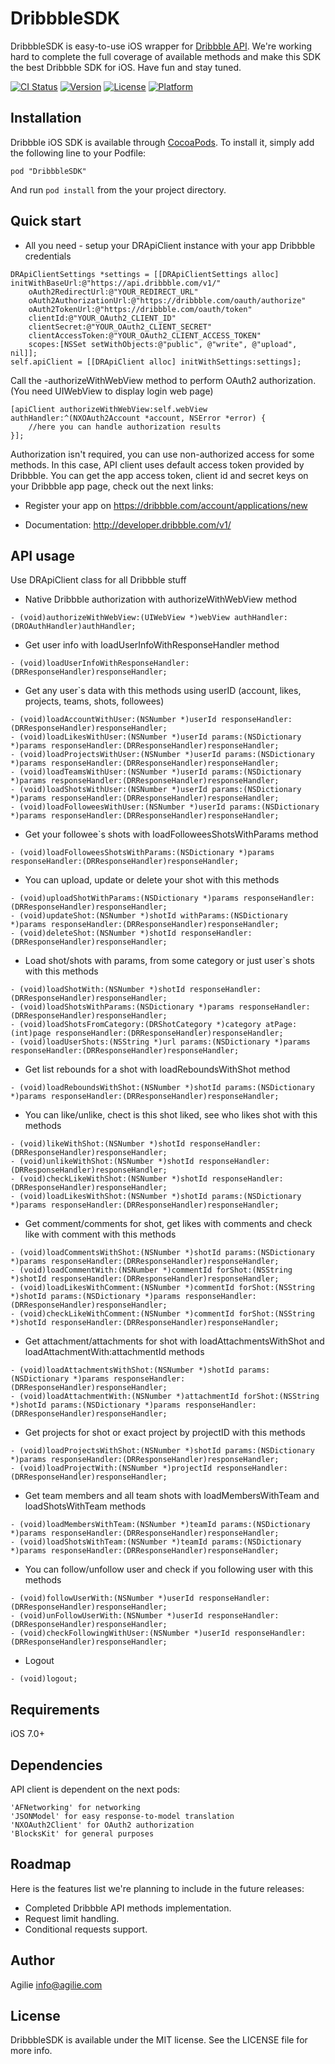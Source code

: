 # DribbbleSDK

DribbbleSDK is easy-to-use iOS wrapper for [Dribbble API](http://developer.dribbble.com/). We're working hard to complete the full coverage of available methods and make this SDK the best Dribbble SDK for iOS. Have fun and stay tuned.


[![CI Status](http://img.shields.io/travis/agilie/dribbble-ios-sdk.svg?style=flat)](https://travis-ci.org/agilie/dribbble-ios-sdk)
[![Version](https://img.shields.io/cocoapods/v/dribbble-ios-sdk.svg?style=flat)](https://cocoadocs.org/docsets/dribbble-ios-sdk)
[![License](https://img.shields.io/cocoapods/l/dribbble-ios-sdk.svg?style=flat)](https://cocoadocs.org/docsets/dribbble-ios-sdk)
[![Platform](https://img.shields.io/cocoapods/p/dribbble-ios-sdk.svg?style=flat)](https://cocoadocs.org/docsets/dribbble-ios-sdk)

## Installation

Dribbble iOS SDK is available through [CocoaPods](http://cocoapods.org). To install
it, simply add the following line to your Podfile:

    pod "DribbbleSDK"

Аnd run `pod install` from the your project directory.

## Quick start

- All you need - setup your DRApiClient instance with your app Dribbble credentials
```obj-c
DRApiClientSettings *settings = [[DRApiClientSettings alloc] initWithBaseUrl:@"https://api.dribbble.com/v1/"
    oAuth2RedirectUrl:@"YOUR_REDIRECT_URL"
    oAuth2AuthorizationUrl:@"https://dribbble.com/oauth/authorize"
    oAuth2TokenUrl:@"https://dribbble.com/oauth/token"
    clientId:@"YOUR_OAuth2_CLIENT_ID"
    clientSecret:@"YOUR_OAuth2_CLIENT_SECRET"
    clientAccessToken:@"YOUR_OAuth2_CLIENT_ACCESS_TOKEN"
    scopes:[NSSet setWithObjects:@"public", @"write", @"upload", nil]];
self.apiClient = [[DRApiClient alloc] initWithSettings:settings];
```
Call the -authorizeWithWebView method to perform OAuth2 authorization. (You need UIWebView to display login web page)
```obj-c
[apiClient authorizeWithWebView:self.webView authHandler:^(NXOAuth2Account *account, NSError *error) {
    //here you can handle authorization results
}];
```

Authorization isn't required, you can use non-authorized access for some methods. In this case, API client uses default access token provided by Dribbble. You can get the app access token, client id and secret keys on your Dribbble app page, check out the next links: 

- Register your app on https://dribbble.com/account/applications/new

- Documentation: http://developer.dribbble.com/v1/

## API usage

Use DRApiClient class for all Dribbble stuff

- Native Dribbble authorization with authorizeWithWebView method
```obj-c
- (void)authorizeWithWebView:(UIWebView *)webView authHandler:(DROAuthHandler)authHandler;
```

- Get user info with loadUserInfoWithResponseHandler method
```obj-c
- (void)loadUserInfoWithResponseHandler:(DRResponseHandler)responseHandler;
```

- Get any user`s data with this methods using userID (account, likes, projects, teams, shots, followees)
```obj-c
- (void)loadAccountWithUser:(NSNumber *)userId responseHandler:(DRResponseHandler)responseHandler;
- (void)loadLikesWithUser:(NSNumber *)userId params:(NSDictionary *)params responseHandler:(DRResponseHandler)responseHandler;
- (void)loadProjectsWithUser:(NSNumber *)userId params:(NSDictionary *)params responseHandler:(DRResponseHandler)responseHandler;
- (void)loadTeamsWithUser:(NSNumber *)userId params:(NSDictionary *)params responseHandler:(DRResponseHandler)responseHandler;
- (void)loadShotsWithUser:(NSNumber *)userId params:(NSDictionary *)params responseHandler:(DRResponseHandler)responseHandler;
- (void)loadFolloweesWithUser:(NSNumber *)userId params:(NSDictionary *)params responseHandler:(DRResponseHandler)responseHandler;
```

- Get your followee`s shots with loadFolloweesShotsWithParams method
```obj-c
- (void)loadFolloweesShotsWithParams:(NSDictionary *)params responseHandler:(DRResponseHandler)responseHandler;
```

- You can upload, update or delete your shot with this methods
```obj-c
- (void)uploadShotWithParams:(NSDictionary *)params responseHandler:(DRResponseHandler)responseHandler;
- (void)updateShot:(NSNumber *)shotId withParams:(NSDictionary *)params responseHandler:(DRResponseHandler)responseHandler;
- (void)deleteShot:(NSNumber *)shotId responseHandler:(DRResponseHandler)responseHandler;
```

- Load shot/shots with params, from some category or just user`s shots with this methods
```obj-c
- (void)loadShotWith:(NSNumber *)shotId responseHandler:(DRResponseHandler)responseHandler;
- (void)loadShotsWithParams:(NSDictionary *)params responseHandler:(DRResponseHandler)responseHandler;
- (void)loadShotsFromCategory:(DRShotCategory *)category atPage:(int)page responseHandler:(DRResponseHandler)responseHandler;
- (void)loadUserShots:(NSString *)url params:(NSDictionary *)params responseHandler:(DRResponseHandler)responseHandler;
```

- Get list rebounds for a shot with loadReboundsWithShot method
```obj-c
- (void)loadReboundsWithShot:(NSNumber *)shotId params:(NSDictionary *)params responseHandler:(DRResponseHandler)responseHandler;
```

- You can like/unlike, chect is this shot liked, see who likes shot with this methods
```obj-c
- (void)likeWithShot:(NSNumber *)shotId responseHandler:(DRResponseHandler)responseHandler;
- (void)unlikeWithShot:(NSNumber *)shotId responseHandler:(DRResponseHandler)responseHandler;
- (void)checkLikeWithShot:(NSNumber *)shotId responseHandler:(DRResponseHandler)responseHandler;
- (void)loadLikesWithShot:(NSNumber *)shotId params:(NSDictionary *)params responseHandler:(DRResponseHandler)responseHandler;
```

- Get comment/comments for shot, get likes with comments and check like with comment with this methods
```obj-c
- (void)loadCommentsWithShot:(NSNumber *)shotId params:(NSDictionary *)params responseHandler:(DRResponseHandler)responseHandler;
- (void)loadCommentWith:(NSNumber *)commentId forShot:(NSString *)shotId responseHandler:(DRResponseHandler)responseHandler;
- (void)loadLikesWithComment:(NSNumber *)commentId forShot:(NSString *)shotId params:(NSDictionary *)params responseHandler:(DRResponseHandler)responseHandler;
- (void)checkLikeWithComment:(NSNumber *)commentId forShot:(NSString *)shotId responseHandler:(DRResponseHandler)responseHandler;
```

- Get attachment/attachments for shot with loadAttachmentsWithShot and loadAttachmentWith:attachmentId methods
```obj-c
- (void)loadAttachmentsWithShot:(NSNumber *)shotId params:(NSDictionary *)params responseHandler:(DRResponseHandler)responseHandler;
- (void)loadAttachmentWith:(NSNumber *)attachmentId forShot:(NSString *)shotId params:(NSDictionary *)params responseHandler:(DRResponseHandler)responseHandler;
```

- Get projects for shot or exact project by projectID with this methods
```obj-c
- (void)loadProjectsWithShot:(NSNumber *)shotId params:(NSDictionary *)params responseHandler:(DRResponseHandler)responseHandler;
- (void)loadProjectWith:(NSNumber *)projectId responseHandler:(DRResponseHandler)responseHandler;
```

- Get team members and all team shots with loadMembersWithTeam and loadShotsWithTeam methods
```obj-c
- (void)loadMembersWithTeam:(NSNumber *)teamId params:(NSDictionary *)params responseHandler:(DRResponseHandler)responseHandler;
- (void)loadShotsWithTeam:(NSNumber *)teamId params:(NSDictionary *)params responseHandler:(DRResponseHandler)responseHandler;
```

- You can follow/unfollow user and check if you following user with this methods
```obj-c
- (void)followUserWith:(NSNumber *)userId responseHandler:(DRResponseHandler)responseHandler;
- (void)unFollowUserWith:(NSNumber *)userId responseHandler:(DRResponseHandler)responseHandler;
- (void)checkFollowingWithUser:(NSNumber *)userId responseHandler:(DRResponseHandler)responseHandler;
```

- Logout
```obj-c
- (void)logout;
```

## Requirements

iOS 7.0+

## Dependencies

API client is dependent on the next pods:

    'AFNetworking' for networking
    'JSONModel' for easy response-to-model translation
    'NXOAuth2Client' for OAuth2 authorization
    'BlocksKit' for general purposes

## Roadmap

Here is the features list we're planning to include in the future releases:
- Completed Dribbble API methods implementation.
- Request limit handling.
- Conditional requests support.

## Author

Agilie info@agilie.com

## License

DribbbleSDK is available under the MIT license. See the LICENSE file for more info.

